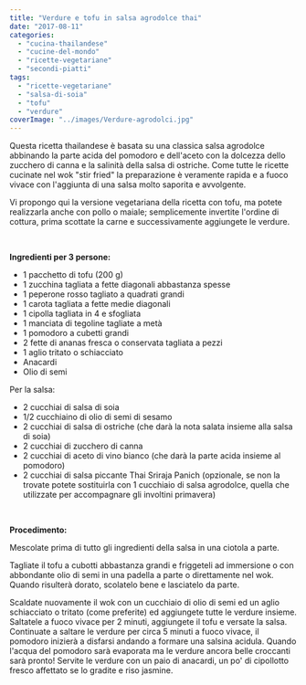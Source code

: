 ```yaml
---
title: "Verdure e tofu in salsa agrodolce thai"
date: "2017-08-11"
categories: 
  - "cucina-thailandese"
  - "cucine-del-mondo"
  - "ricette-vegetariane"
  - "secondi-piatti"
tags: 
  - "ricette-vegetariane"
  - "salsa-di-soia"
  - "tofu"
  - "verdure"
coverImage: "../images/Verdure-agrodolci.jpg"
---
```


Questa ricetta thailandese è basata su una classica salsa agrodolce abbinando la parte acida del pomodoro e dell'aceto con la dolcezza dello zucchero di canna e la salinità della salsa di ostriche. Come tutte le ricette cucinate nel wok "stir fried" la preparazione è veramente rapida e a fuoco vivace con l'aggiunta di una salsa molto saporita e avvolgente.

Vi propongo qui la versione vegetariana della ricetta con tofu, ma potete realizzarla anche con pollo o maiale; semplicemente invertite l'ordine di cottura, prima scottate la carne e successivamente aggiungete le verdure.

 

**Ingredienti per 3 persone:**

- 1 pacchetto di tofu (200 g)
- 1 zucchina tagliata a fette diagonali abbastanza spesse
- 1 peperone rosso tagliato a quadrati grandi
- 1 carota tagliata a fette medie diagonali
- 1 cipolla tagliata in 4 e sfogliata
- 1 manciata di tegoline tagliate a metà
- 1 pomodoro a cubetti grandi
- 2 fette di ananas fresca o conservata tagliata a pezzi
- 1 aglio tritato o schiacciato
- Anacardi
- Olio di semi

Per la salsa:

- 2 cucchiai di salsa di soia
- 1/2 cucchiaino di olio di semi di sesamo
- 2 cucchiai di salsa di ostriche (che darà la nota salata insieme alla salsa di soia)
- 2 cucchiai di zucchero di canna
- 2 cucchiai di aceto di vino bianco (che darà la parte acida insieme al pomodoro)
- 2 cucchiai di salsa piccante Thai Sriraja Panich (opzionale, se non la trovate potete sostituirla con 1 cucchiaio di salsa agrodolce, quella che utilizzate per accompagnare gli involtini primavera)

 

**Procedimento:**

Mescolate prima di tutto gli ingredienti della salsa in una ciotola a parte.

Tagliate il tofu a cubotti abbastanza grandi e friggeteli ad immersione o con abbondante olio di semi in una padella a parte o direttamente nel wok. Quando risulterà dorato, scolatelo bene e lasciatelo da parte.

Scaldate nuovamente il wok con un cucchiaio di olio di semi ed un aglio schiacciato o tritato (come preferite) ed aggiungete tutte le verdure insieme. Saltatele a fuoco vivace per 2 minuti, aggiungete il tofu e versate la salsa. Continuate a saltare le verdure per circa 5 minuti a fuoco vivace, il pomodoro inizierà a disfarsi andando a formare una salsina acidula. Quando l'acqua del pomodoro sarà evaporata ma le verdure ancora belle croccanti sarà pronto! Servite le verdure con un paio di anacardi, un po' di cipollotto fresco affettato se lo gradite e riso jasmine.
